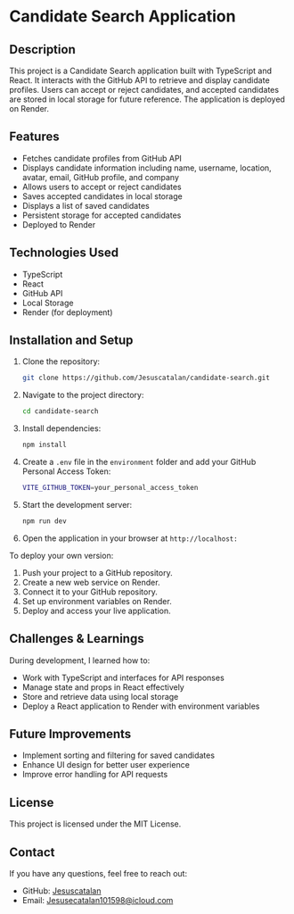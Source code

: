 # Candidate Search Application

## Description
This project is a Candidate Search application built with TypeScript and React. It interacts with the GitHub API to retrieve and display candidate profiles. Users can accept or reject candidates, and accepted candidates are stored in local storage for future reference. The application is deployed on Render.

## Features
- Fetches candidate profiles from GitHub API
- Displays candidate information including name, username, location, avatar, email, GitHub profile, and company
- Allows users to accept or reject candidates
- Saves accepted candidates in local storage
- Displays a list of saved candidates
- Persistent storage for accepted candidates
- Deployed to Render

## Technologies Used
- TypeScript
- React
- GitHub API
- Local Storage
- Render (for deployment)

## Installation and Setup
1. Clone the repository:
   ```sh
   git clone https://github.com/Jesuscatalan/candidate-search.git
   ```
2. Navigate to the project directory:
   ```sh
   cd candidate-search
   ```
3. Install dependencies:
   ```sh
   npm install
   ```
4. Create a `.env` file in the `environment` folder and add your GitHub Personal Access Token:
   ```sh
   VITE_GITHUB_TOKEN=your_personal_access_token
   ```
5. Start the development server:
   ```sh
   npm run dev
   ```
6. Open the application in your browser at `http://localhost:`

To deploy your own version:
1. Push your project to a GitHub repository.
2. Create a new web service on Render.
3. Connect it to your GitHub repository.
4. Set up environment variables on Render.
5. Deploy and access your live application.

## Challenges & Learnings
During development, I learned how to:
- Work with TypeScript and interfaces for API responses
- Manage state and props in React effectively
- Store and retrieve data using local storage
- Deploy a React application to Render with environment variables

## Future Improvements
- Implement sorting and filtering for saved candidates
- Enhance UI design for better user experience
- Improve error handling for API requests


## License
This project is licensed under the MIT License.

## Contact
If you have any questions, feel free to reach out:
- GitHub: [Jesuscatalan](https://github.com/Jesuscatalan)
- Email: Jesusecatalan101598@icloud.com

